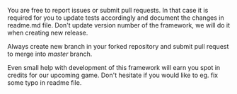 You are free to report issues or submit pull requests. In that case it is required for you to update tests accordingly and document the changes in readme.md file. Don't update version number of the framework, we will do it when creating new release.

Always create new branch in your forked repository and submit pull request to merge into *master* branch.

Even small help with development of this framework will earn you spot in credits for our upcoming game. Don't hesitate if you would like to eg. fix some typo in readme file.
